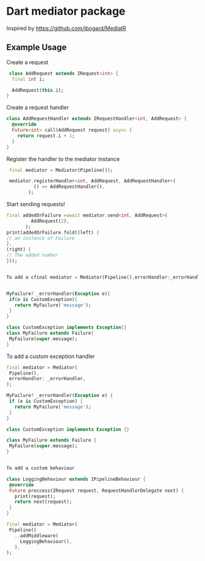 # Dart mediator package

Inspired by https://github.com/jbogard/MediatR


## Example Usage


Create a request 
```dart
 class AddRequest extends IRequest<int> {
  final int i;

  AddRequest(this.i);
}
```
Create a request handler 
```dart
class AddRequestHandler extends IRequestHandler<int, AddRequest> {
  @override
  Future<int> call(AddRequest request) async {
    return request.i + 1;
  }
}
```
Register the handler to the mediator instance
```dart
 final mediator = Mediator(Pipeline());

 mediator.registerHandler<int, AddRequest, AddRequestHandler>(
          () => AddRequestHandler(),
        );
 ```
 
 Start sending requests!
 ```dart
 final addedOrFailure =await mediator.send<int, AddRequest>(
          AddRequest(2),
        );
print(addedOrFailure.fold((left) {
// an instance of Failure
},
(right) {
// The added number
}));


To add a cfinal mediator = Mediator(Pipeline(),errorHandler:_errorHandler );


MyFailure? _errorHandler(Exception e){
  if(e is CustomException){
    return MyFailure('message');
  }
}

class CustomException implements Exception{}
class MyFailure extends Failure{
  MyFailure(super.message);
}
 ```
 
 To add a custom exception handler
 
 ```dart
final mediator = Mediator(
  Pipeline(),
  errorHandler: _errorHandler,
);

MyFailure? _errorHandler(Exception e) {
  if (e is CustomException) {
    return MyFailure('message');
  }
}

class CustomException implements Exception {}

class MyFailure extends Failure {
  MyFailure(super.message);
}


To add a custom behaviour

class LoggingBehaviour extends IPipelineBehaviour {
  @override
  Future proccess(IRequest request, RequestHandlerDelegate next) {
    print(request);
    return next(request);
  }
}

final mediator = Mediator(
  Pipeline()
    ..addMiddleware(
      LoggingBehaviour(),
    ),
);


```
 
 
 

